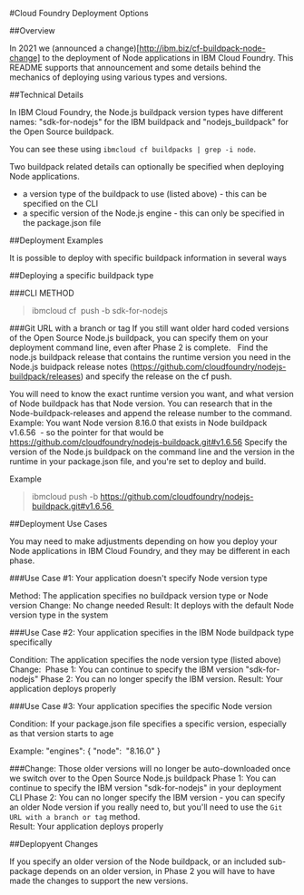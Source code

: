 #Cloud Foundry Deployment Options

##Overview

In 2021 we (announced a change)[http://ibm.biz/cf-buildpack-node-change] to the deployment of Node applications in IBM Cloud Foundry. This README supports that announcement and some details behind the mechanics of deploying using various types and versions.


##Technical Details

In IBM Cloud Foundry, the Node.js buildpack version types have different names:  "sdk-for-nodejs" for the IBM buildpack and "nodejs_buildpack" for the Open Source buildpack.

You can see these using `ibmcloud cf buildpacks | grep -i node`.

Two buildpack related details can optionally be specified when deploying Node applications.

* a version type of the buildpack to use (listed above) - this can be specified on the CLI
* a specific version of the Node.js engine - this can only be specified in the package.json file

##Deployment Examples

It is possible to deploy with specific buildpack information in several ways

##Deploying a specific buildpack type

###CLI METHOD
> ibmcloud cf  push -b sdk-for-nodejs

###Git URL with a branch or tag
If you still want older hard coded versions of the Open Source Node.js buildpack, you can specify them on your deployment command line, even after Phase 2 is complete.  
Find the node.js buildpack release that contains the runtime version you need in the Node.js buidpack release notes (https://github.com/cloudfoundry/nodejs-buildpack/releases) and specify the release on the cf push.  

You will need to know the exact runtime version you want, and what version of Node buildpack has that Node version. You can research that in the Node-buildpack-releases and append the release number to the command. 
Example: You want Node version 8.16.0 that exists in Node buildpack v1.6.56  - so the pointer for that would be https://github.com/cloudfoundry/nodejs-buildpack.git#v1.6.56
Specify the version of the Node.js buildpack on the command line and the version in the runtime in your package.json file, and you're set to deploy and build.

Example
> ibmcloud push -b https://github.com/cloudfoundry/nodejs-buildpack.git#v1.6.56 

##Deployment Use Cases

You may need to make adjustments depending on how you deploy your Node applications in IBM Cloud Foundry, and they may be different in each phase.

###Use Case #1: Your application doesn't specify Node version type

Method: The application specifies no buildpack version type or Node version
Change: No change needed
Result: It deploys with the default Node version type in the system

###Use Case #2: Your application specifies in the IBM Node buildpack type specifically

Condition: The application specifies the node version type (listed above)
Change: 
Phase 1: You can continue to specify the IBM version "sdk-for-nodejs"
Phase 2: You can no longer specify the IBM version.
Result: Your application deploys properly

###Use Case #3: Your application specifies the specific Node version 

Condition: If your package.json file specifies a specific version, especially as that version starts to age

Example: 
"engines": {
"node":  "8.16.0"
}

###Change: Those older versions will no longer be auto-downloaded once we switch over to the Open Source Node.js buildpack
Phase 1: You can continue to specify the IBM version "sdk-for-nodejs" in your deployment CLI
Phase 2: You can no longer specify the IBM version - you can specify an older Node version if you really need to, but you'll need to use the `Git URL with a branch or tag` method.  
Result: Your application deploys properly

##Deplopyent Changes

If you specify an older version of the Node buildpack, or an included sub-package depends on an older version, in Phase 2 you will have to have made the changes to support the new versions.
